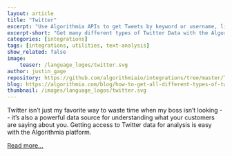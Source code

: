 ```yaml
---
layout: article
title: "Twitter"
excerpt: "Use Algorithmia APIs to get Tweets by keyword or username, list friends & followers"
excerpt-short: "Get many different types of Twitter Data with the Algorithmia API"
categories: [integrations]
tags: [integrations, utilities, text-analysis]
show_related: false
image:
    teaser: /language_logos/twitter.svg
author: justin_gage
repository: https://github.com/algorithmiaio/integrations/tree/master/Twitter/DataAccess
blog: https://algorithmia.com/blog/how-to-get-all-different-types-of-twitter-data/
thumbnail: /images/language_logos/twitter.svg
---
```


Twitter isn’t just my favorite way to waste time when my boss isn’t looking -- it’s also a powerful data source for understanding what your customers are saying about you. Getting access to Twitter data for analysis is easy with the Algorithmia platform.

[Read more...](https://algorithmia.com/blog/how-to-get-all-different-types-of-twitter-data)

